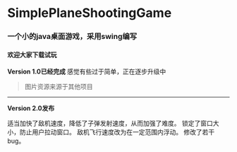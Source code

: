# SimplePlaneShootingGame

### 一个小的java桌面游戏，采用swing编写
#### 欢迎大家下载试玩

**Version 1.0已经完成**
感觉有些过于简单，正在逐步升级中

>图片资源来源于其他项目

****

**Version 2.0发布**

适当加快了敌机速度，降低了子弹发射速度，从而加强了难度。
锁定了窗口大小，防止用户拉动窗口。
敌机飞行速度改为在一定范围内浮动。
修改了若干bug。
